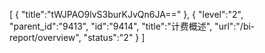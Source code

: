 [
	{
		"title":"tWJPAO9lvS3burKJvQn6JA=="
	},
	{
		"level":"2",
		"parent_id":"9413",
		"id":"9414",
		"title":"计费概述",
		"url":"/bi-report/overview",
		"status":"2"
	}
]